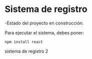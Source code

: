 <h1>Sistema de registro</h1>

-Estado del proyecto en construcción.

Para ejecutar el sistema, debes poner:

```npm install react```

sistema de registro 2

